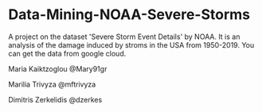 # Data-Mining-NOAA-Severe-Storms

A project on the dataset 'Severe Storm Event Details' by NOAA. It is an analysis of the damage induced by stroms in the USA from 1950-2019. You can get the data from google cloud.

Maria Kaiktzoglou @Mary91gr

Marilia Trivyza @mftrivyza

Dimitris Zerkelidis @dzerkes
